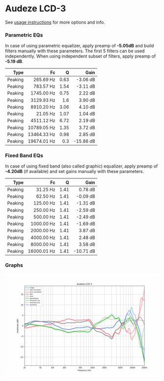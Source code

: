 # Audeze LCD-3
See [usage instructions](https://github.com/jaakkopasanen/AutoEq#usage) for more options and info.

### Parametric EQs
In case of using parametric equalizer, apply preamp of **-5.05dB** and build filters manually
with these parameters. The first 5 filters can be used independently.
When using independent subset of filters, apply preamp of **-5.19 dB**.

| Type    | Fc          |    Q | Gain      |
|--------:|------------:|-----:|----------:|
| Peaking | 265.69 Hz   | 0.63 | -3.06 dB  |
| Peaking | 783.57 Hz   | 1.54 | -3.11 dB  |
| Peaking | 1745.00 Hz  | 0.75 | 2.22 dB   |
| Peaking | 3129.93 Hz  | 1.6  | 3.90 dB   |
| Peaking | 8910.20 Hz  | 3.06 | 4.10 dB   |
| Peaking | 21.05 Hz    | 1.07 | 1.04 dB   |
| Peaking | 4511.12 Hz  | 6.72 | 2.19 dB   |
| Peaking | 10789.05 Hz | 1.35 | 3.72 dB   |
| Peaking | 13464.33 Hz | 0.98 | 2.85 dB   |
| Peaking | 19674.01 Hz | 0.3  | -15.86 dB |

### Fixed Band EQs
In case of using fixed band (also called graphic) equalizer, apply preamp of **-4.20dB**
(if available) and set gains manually with these parameters.

| Type    | Fc          |    Q | Gain      |
|--------:|------------:|-----:|----------:|
| Peaking | 31.25 Hz    | 1.41 | 0.78 dB   |
| Peaking | 62.50 Hz    | 1.41 | -0.09 dB  |
| Peaking | 125.00 Hz   | 1.41 | -1.31 dB  |
| Peaking | 250.00 Hz   | 1.41 | -2.59 dB  |
| Peaking | 500.00 Hz   | 1.41 | -2.49 dB  |
| Peaking | 1000.00 Hz  | 1.41 | -1.69 dB  |
| Peaking | 2000.00 Hz  | 1.41 | 3.87 dB   |
| Peaking | 4000.00 Hz  | 1.41 | 2.48 dB   |
| Peaking | 8000.00 Hz  | 1.41 | 3.58 dB   |
| Peaking | 16000.01 Hz | 1.41 | -10.71 dB |

### Graphs
![](./Audeze%20LCD-3.png)